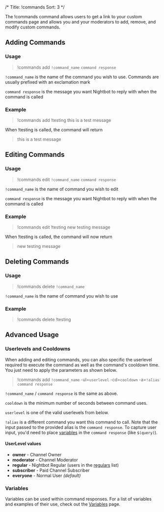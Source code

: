 /*
Title: !commands
Sort: 3
*/

The !commands command allows users to get a link to your custom commands page and allows you and your moderators to add, remove, and modify custom commands.

## Adding Commands

### Usage

> !commands add `!command_name` `command response`

`!command_name` is the name of the command you wish to use. Commands are usually prefixed with an exclamation mark

`command response` is the message you want Nightbot to reply with when the command is called

### Example

> !commands add !testing this is a test message

When !testing is called, the command will return

> this is a test message

## Editing Commands

### Usage

> !commands edit `!command_name` `command response`

`!command_name` is the name of command you wish to edit

`command response` is the message you want Nightbot to reply with when the command is called

### Example

> !commands edit !testing new testing message

When !testing is called, the command will now return

> new testing message

## Deleting Commands

### Usage

> !commands delete `!command_name`

`!command_name` is the name of command you wish to use

### Example

> !commands delete !testing

## Advanced Usage

### Userlevels and Cooldowns

When adding and editing commands, you can also specific the userlevel required to execute the command as well as the command's cooldown time. You just need to apply the parameters as shown below.

> !commands add `!command_name` -ul=`userlevel` -cd=`cooldown` -a=`!alias` `command response`

`!command_name` / `command response` is the same as above.

`cooldown` is the minimum number of seconds between command uses.

`userlevel` is one of the valid userlevels from below.

`!alias` is a different command you want this command to call. Note that the input passed to the provided alias is the `command response`. To capture user input, you'd need to place [variables](https://docs.nightbot.tv/commands/variableslist) in the `command response` (like `$(query)`).

#### UserLevel values

* **owner** - Channel Owner
* **moderator** - Channel Moderator
* **regular** - Nightbot Regular (users in the [regulars](https://docs.nightbot.tv/control-panel/regulars) list)
* **subscriber** - Paid Channel Subscriber
* **everyone** - Normal User *(default)*

### Variables

Variables can be used within command responses. For a list of variables and examples of their use, check out the [Variables](https://docs.nightbot.tv/commands/variableslist) page.